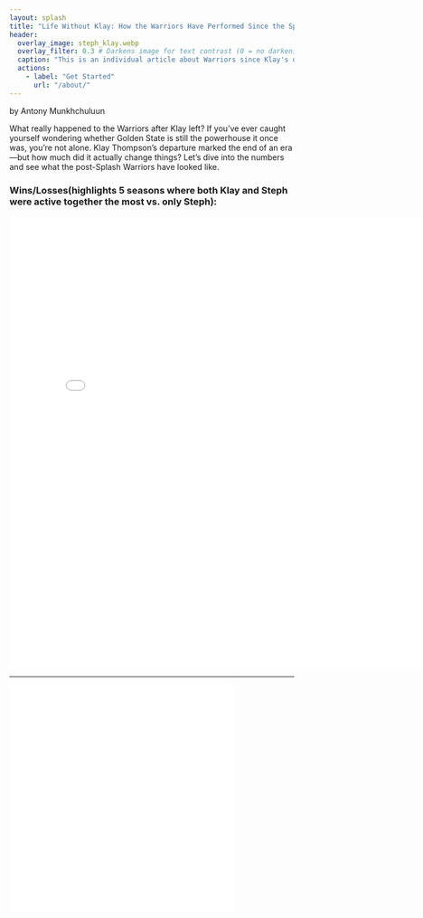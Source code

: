 ```yaml
---
layout: splash
title: "Life Without Klay: How the Warriors Have Performed Since the Splash Era split"
header:
  overlay_image: steph_klay.webp
  overlay_filter: 0.3 # Darkens image for text contrast (0 = no darkening)
  caption: "This is an individual article about Warriors since Klay's departure"
  actions:
    - label: "Get Started"
      url: "/about/"
---
```




by Antony Munkhchuluun

What really happened to the Warriors after Klay left?
If you’ve ever caught yourself wondering whether Golden State is still the powerhouse it once was, you’re not alone. Klay Thompson’s departure marked the end of an era—but how much did it actually change things? Let’s dive into the numbers and see what the post-Splash Warriors have looked like.


### Wins/Losses(highlights 5 seasons where both Klay and Steph were active together the most vs. only Steph):
<iframe
  src="Warriors' Wins and Losses Before and After Klay Left (with games played).png"
  width="800"
  height="800"
  frameborder="0"
></iframe>

---

<iframe
  src="Warriors' Wins and Losses Before and After Klay Left (with games played).png"
  width="400"
  height="400"
  frameborder="0"
></iframe>

